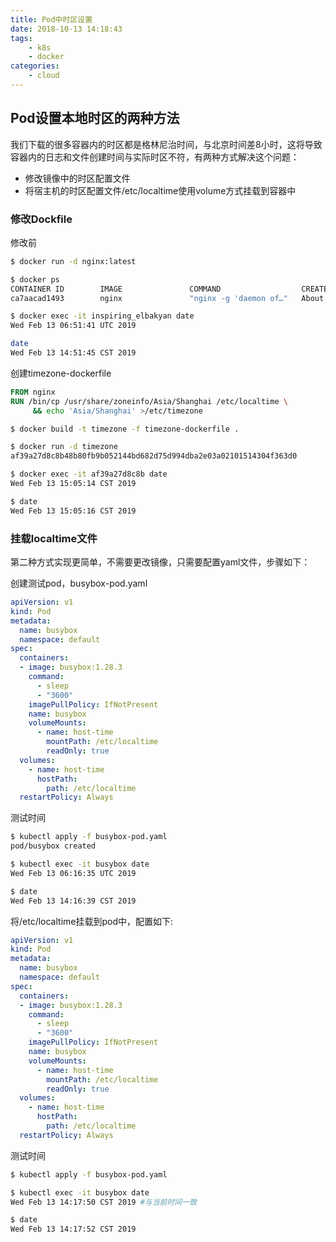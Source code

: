 ```yaml
---
title: Pod中时区设置
date: 2018-10-13 14:18:43
tags:
    - k8s
    - docker
categories:
    - cloud
---
```


## Pod设置本地时区的两种方法
我们下载的很多容器内的时区都是格林尼治时间，与北京时间差8小时，这将导致容器内的日志和文件创建时间与实际时区不符，有两种方式解决这个问题：
- 修改镜像中的时区配置文件
- 将宿主机的时区配置文件/etc/localtime使用volume方式挂载到容器中

### 修改Dockfile
修改前

```bash
$ docker run -d nginx:latest

$ docker ps
CONTAINER ID        IMAGE               COMMAND                  CREATED              STATUS              PORTS               NAMES
ca7aacad1493        nginx               "nginx -g 'daemon of…"   About a minute ago   Up About a minute   80/tcp              inspiring_elbakyan

$ docker exec -it inspiring_elbakyan date
Wed Feb 13 06:51:41 UTC 2019

date
Wed Feb 13 14:51:45 CST 2019
```

创建timezone-dockerfile

```dockerfile
FROM nginx
RUN /bin/cp /usr/share/zoneinfo/Asia/Shanghai /etc/localtime \
     && echo 'Asia/Shanghai' >/etc/timezone
```

```bash
$ docker build -t timezone -f timezone-dockerfile .

$ docker run -d timezone
af39a27d8c8b48b80fb9b052144bd682d75d994dba2e03a02101514304f363d0

$ docker exec -it af39a27d8c8b date
Wed Feb 13 15:05:14 CST 2019

$ date
Wed Feb 13 15:05:16 CST 2019
```

### 挂载localtime文件
第二种方式实现更简单，不需要更改镜像，只需要配置yaml文件，步骤如下：

创建测试pod，busybox-pod.yaml

```yaml
apiVersion: v1
kind: Pod
metadata:
  name: busybox
  namespace: default
spec:
  containers:
  - image: busybox:1.28.3
    command:
      - sleep
      - "3600"
    imagePullPolicy: IfNotPresent
    name: busybox
    volumeMounts:
      - name: host-time
        mountPath: /etc/localtime
        readOnly: true
  volumes:
    - name: host-time
      hostPath:
        path: /etc/localtime
  restartPolicy: Always
```

测试时间

```bash
$ kubectl apply -f busybox-pod.yaml
pod/busybox created

$ kubectl exec -it busybox date
Wed Feb 13 06:16:35 UTC 2019

$ date
Wed Feb 13 14:16:39 CST 2019
```

将/etc/localtime挂载到pod中，配置如下:
```yaml
apiVersion: v1
kind: Pod
metadata:
  name: busybox
  namespace: default
spec:
  containers:
  - image: busybox:1.28.3
    command:
      - sleep
      - "3600"
    imagePullPolicy: IfNotPresent
    name: busybox
    volumeMounts:
      - name: host-time
        mountPath: /etc/localtime
        readOnly: true
  volumes:
    - name: host-time
      hostPath:
        path: /etc/localtime
  restartPolicy: Always
  ```

  测试时间

```bash
$ kubectl apply -f busybox-pod.yaml

$ kubectl exec -it busybox date
Wed Feb 13 14:17:50 CST 2019 #与当前时间一致

$ date
Wed Feb 13 14:17:52 CST 2019
```